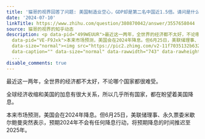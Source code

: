 ```yaml
---
title: '猫哥的视界回答了问题: 美国制造业空心，GDP却是第二名中国近1.5倍。请问是什么拉高美国的GDP?'
date: '2024-07-10'
linkTitle: https://www.zhihu.com/question/380870042/answer/3557658044
source: 猫哥的视界的知乎动态
description: <p data-pid="499WEUUR">最近这一两年，全世界的经济都不太好，不论哪个国家都很难受。</p><p data-pid="TRj8ycR3">全球经济收缩和美国的加息有很大关系，所以几乎所有国家，都在盼望着美国降息。</p><p
  data-pid="VE-F9Jxk">本来市场预测，美国会在2024年降息。但6月25日，美联储理事、永久票委米歇尔鲍曼突然表示，预期2024年不会有任何降息行动，将预期降息的时间推迟至2025年。</p><figure
  data-size="normal"><img src="https://pic2.zhimg.com/v2-11f7035132b63271a623c20043f40929.jpg"
  data-caption="" data-size="normal" data-rawwidth="743" data-rawheight="138" data-original-token="v2-11f7035132b63271
  ...
disable_comments: true
---
```

<p data-pid="499WEUUR">最近这一两年，全世界的经济都不太好，不论哪个国家都很难受。</p><p data-pid="TRj8ycR3">全球经济收缩和美国的加息有很大关系，所以几乎所有国家，都在盼望着美国降息。</p><p data-pid="VE-F9Jxk">本来市场预测，美国会在2024年降息。但6月25日，美联储理事、永久票委米歇尔鲍曼突然表示，预期2024年不会有任何降息行动，将预期降息的时间推迟至2025年。</p><figure data-size="normal"><img src="https://pic2.zhimg.com/v2-11f7035132b63271a623c20043f40929.jpg" data-caption="" data-size="normal" data-rawwidth="743" data-rawheight="138" data-original-token="v2-11f7035132b63271 ...